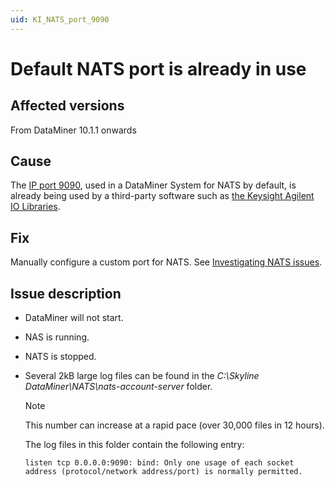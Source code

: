 ```yaml
---
uid: KI_NATS_port_9090
---
```


# Default NATS port is already in use

## Affected versions

From DataMiner 10.1.1 onwards

## Cause

The [IP port 9090](xref:Configuring_the_IP_network_ports), used in a DataMiner System for NATS by default, is already being used by a third-party software such as [the Keysight Agilent IO Libraries](xref:Installing_the_Keysight_Agilent_IO_Libraries).

## Fix

Manually configure a custom port for NATS. See [Investigating NATS issues](xref:Investigating_NATS_Issues).

## Issue description

- DataMiner will not start.

- NAS is running.

- NATS is stopped.

- Several 2kB large log files can be found in the *C:\Skyline DataMiner\NATS\nats-account-server* folder.

  > [!NOTE]
  > This number can increase at a rapid pace (over 30,000 files in 12 hours).

  The log files in this folder contain the following entry:

  `listen tcp 0.0.0.0:9090: bind: Only one usage of each socket address (protocol/network address/port) is normally permitted.`
